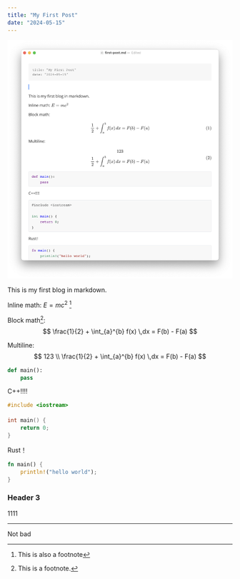 ```yaml
---
title: "My First Post"
date: "2024-05-15"
---
```


![image-20240515103520504](first-post/image-20240515103520504.png)

This is my first blog in markdown.

Inline math: $E = mc^2$ [^2]

[^2]: This is also a footnote

Block math[^1]:
$$
\frac{1}{2} + \int_{a}^{b} f(x) \,dx = F(b) - F(a)
$$

Multiline:
$$
123 \\
\frac{1}{2} + \int_{a}^{b} f(x) \,dx = F(b) - F(a)
$$

[^1]: This is a footnote.

```python
def main():
    pass
```

C++!!!!

```cpp
#include <iostream>

int main() {
    return 0;
}
```

Rust！

```rust
fn main() {
    println!("hello world");
}
```

### Header 3

1111

---

Not bad
